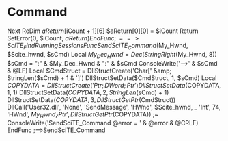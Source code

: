 # Command
Next     ReDim $aReturn[$iCount + 1][6]     $aReturn[0][0] = $iCount     Return SetError(0, $iCount, $aReturn) EndFunc   ;==>SciTE_FindRunningSessions  Func SendSciTE_Command($My_Hwnd, $Scite_hwnd, $sCmd)     Local $My_Dec_Hwnd = Dec(StringRight($My_Hwnd, 8))     $sCmd = ":" &amp; $My_Dec_Hwnd &amp; ":" &amp; $sCmd     ConsoleWrite('-->' &amp; $sCmd &amp; @LF)     Local $CmdStruct = DllStructCreate('Char[' &amp; StringLen($sCmd) + 1 &amp; ']')     DllStructSetData($CmdStruct, 1, $sCmd)     Local $COPYDATA = DllStructCreate('Ptr;DWord;Ptr')     DllStructSetData($COPYDATA, 1, 1)     DllStructSetData($COPYDATA, 2, StringLen($sCmd) + 1)     DllStructSetData($COPYDATA, 3, DllStructGetPtr($CmdStruct))     DllCall('User32.dll', 'None', 'SendMessage', 'HWnd', $Scite_hwnd, _             'Int', 74, 'HWnd', $My_Hwnd, _             'Ptr', DllStructGetPtr($COPYDATA)) ;~  ConsoleWrite('SendSciTE_Command @error = ' &amp; @error &amp; @CRLF) EndFunc   ;==>SendSciTE_Command
